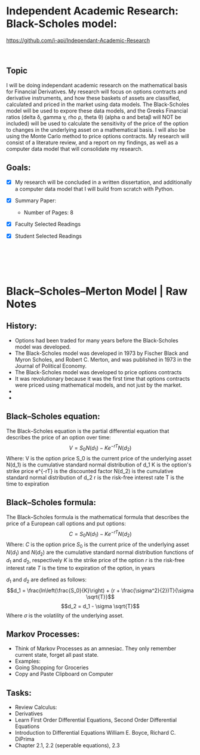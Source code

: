 # Independent Academic Research: Black-Scholes model: 
https://github.com/i-api/Independant-Academic-Research

<br/>

## Topic
I will be doing independant academic research on the mathematical basis for Financial Derivatives. My research will focus on options contracts and derivative instruments, and how these baskets of assets are classified, calculated and priced in the market using data models. The Black-Scholes model will be used to expore these data models, and the Greeks Financial ratios (delta δ, gamma γ, rho ρ, theta θ) (alpha α and betaβ will NOT be included) will be used to calculate the sensitivity of the price of the option to changes in the underlying asset on a mathematical basis. I will also be using the Monte Carlo method to price options contracts. My research will consist of a literature review, and a report on my findings, as well as a computer data model that will consolidate my research.

## Goals:
- [x] My research will be concluded in a written dissertation, and additionally a computer data model that I will build from scratch with Python.
- [x] Summary Paper: 
    - Number of Pages: 8 
- [x] Faculty Selected Readings
- [x] Student Selected Readings



<br/><br/><br/><br/>



# Black–Scholes–Merton Model | Raw Notes
## History:
- Options had been traded for many years before the Black-Scholes model was developed.
- The Black-Scholes model was developed in 1973 by Fischer Black and Myron Scholes, and Robert C. Merton, and was published in 1973 in the Journal of Political Economy.
- The Black-Scholes model was developed to price options contracts
- It was revolutionary because it was the first time that options contracts were priced using mathematical models, and not just by the market.
- 
- 


## Black–Scholes equation:
The Black–Scholes equation is the partial differential equation that describes the price of an option over time:
$$V = S_0 N(d_1) - K e^{-rT} N(d_2)$$
Where:
V is the option price
S_0 is the current price of the underlying asset
N(d_1) is the cumulative standard normal distribution of d_1
K is the option's strike price
e^{-rT} is the discounted factor
N(d_2) is the cumulative standard normal distribution of d_2
r is the risk-free interest rate
T is the time to expiration


## Black–Scholes formula:
The Black–Scholes formula is the mathematical formula that describes the price of a European call options and put options:
$$C = S_0N(d_1) - Ke^{-rT}N(d_2)$$
Where:
$C$ is the option price
$S_0$ is the current price of the underlying asset
$N(d_1)$ and $N(d_2)$ are the cumulative standard normal distribution functions of $d_1$ and $d_2$, respectively
$K$ is the strike price of the option
$r$ is the risk-free interest rate
$T$ is the time to expiration of the option, in years

$d_1$ and $d_2$ are defined as follows:
$$d_1 = \frac{ln\left(\frac{S_0}{K}\right) + (r + \frac{\sigma^2}{2})T}{\sigma \sqrt{T}}$$
$$d_2 = d_1 - \sigma \sqrt{T}$$
Where $\sigma$ is the volatility of the underlying asset.



## Markov Processes:
- Think of Markov Processes as an amnesiac. They only remember current state, forget all past state.
- Examples: 
- Going Shopping for Groceries
- Copy and Paste Clipboard on Computer



## Tasks: 
- Review Calculus:
- Derivatives
- Learn First Order Differential Equations, Second Order Differential Equations
- Introduction to Differential Equations  William E. Boyce,  Richard C. DiPrima 
- Chapter 2.1, 2.2 (seperable equations), 2.3